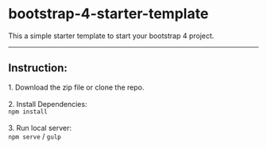 # bootstrap-4-starter-template
<p>
  This a simple starter template to start your bootstrap 4 project.
</p>
<hr>
<h2>Instruction:</h2>
1. Download the zip file or clone the repo.<br><br>
2. Install Dependencies: <br><code>npm install</code><br><br>
3. Run local server:<br> <code>npm serve</code> / <code>gulp</code>
